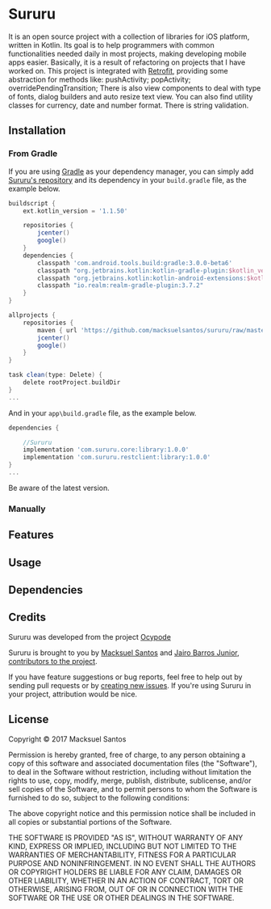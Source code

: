# Sururu


It is an open source project with a collection of libraries for iOS platform, written in Kotlin. Its goal is to help programmers with common functionalities needed daily in most projects, making developing mobile apps easier. Basically, it is a result of refactoring on projects that I have worked on. This project is integrated with [Retrofit](https://github.com/square/retrofit), providing some abstraction for methods like: pushActivity; popActivity; overridePendingTransition; There is also view components to deal with type of fonts, dialog builders and auto resize text view. You can also find utility classes for currency, date and number format. There is string validation.

## Installation

### From Gradle

If you are using [Gradle](http://www.gradle.org/) as your dependency manager, you can simply add [Sururu's repository](https://github.com/macksuelsantos/sururu) and its dependency in your `build.gradle` file, as the example below.

```groovy
buildscript {
    ext.kotlin_version = '1.1.50'

    repositories {
        jcenter()
        google()
    }
    dependencies {
        classpath 'com.android.tools.build:gradle:3.0.0-beta6'
        classpath "org.jetbrains.kotlin:kotlin-gradle-plugin:$kotlin_version"
        classpath "org.jetbrains.kotlin:kotlin-android-extensions:$kotlin_version"
        classpath "io.realm:realm-gradle-plugin:3.7.2"
    }
}

allprojects {
    repositories {
        maven { url 'https://github.com/macksuelsantos/sururu/raw/master/repo' }
        jcenter()
        google()
    }
}

task clean(type: Delete) {
    delete rootProject.buildDir
}
...
```

And in your `app\build.gradle` file, as the example below.
```groovy
dependencies {

    //Sururu
    implementation 'com.sururu.core:library:1.0.0'
    implementation 'com.sururu.restclient:library:1.0.0'
}
...
```

Be aware of the latest version.

### Manually

## Features

## Usage

## Dependencies

## Credits
Sururu was developed from the project [Ocypode](https://github.com/Ocypode/ocypode)

Sururu is brought to you by [Macksuel Santos](https://github.com/macksuelsantos) and [Jairo Barros Junior](https://github.com/jairobjunior), [contributors to the project](https://github.com/macksuelsantos/sururu/graphs/contributors). 

If you have feature suggestions or bug reports, feel free to help out by sending pull requests or by [creating new issues](https://github.com/macksuelsantos/sururu/issues/new). If you're using Sururu in your project, attribution would be nice.

## License
Copyright © 2017 Macksuel Santos

Permission is hereby granted, free of charge, to any person obtaining a copy of this software and associated documentation files (the "Software"), to deal in the Software without restriction, including without limitation the rights to use, copy, modify, merge, publish, distribute, sublicense, and/or sell copies of the Software, and to permit persons to whom the Software is furnished to do so, subject to the following conditions:

The above copyright notice and this permission notice shall be included in all copies or substantial portions of the Software.

THE SOFTWARE IS PROVIDED "AS IS", WITHOUT WARRANTY OF ANY KIND, EXPRESS OR IMPLIED, INCLUDING BUT NOT LIMITED TO THE WARRANTIES OF MERCHANTABILITY, FITNESS FOR A PARTICULAR PURPOSE AND NONINFRINGEMENT. IN NO EVENT SHALL THE AUTHORS OR COPYRIGHT HOLDERS BE LIABLE FOR ANY CLAIM, DAMAGES OR OTHER LIABILITY, WHETHER IN AN ACTION OF CONTRACT, TORT OR OTHERWISE, ARISING FROM, OUT OF OR IN CONNECTION WITH THE SOFTWARE OR THE USE OR OTHER DEALINGS IN THE SOFTWARE.

